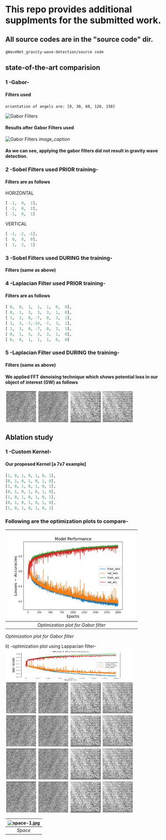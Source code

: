 # This repo provides additional supplments for the submitted work.

## All source codes are in the "source code" dir.

```gWaveNet_gravity-wave-detection/source code```

## state-of-the-art comparision
### 1 -Gabor-
#### Filters used 
```orientation of angels are: [0, 30, 60, 120, 150]```

<img src="/state-of-the-art_methods/gabor-filters/gabor_filters.png" alt="Gabor Filters" width="600" height="150">

#### Results after Gabor Filters used
<img src="/state-of-the-art_methods/gabor-filters/gabor_filters_in_action.png" alt="Gabor Filters" width="500" height="500">
<em>image_caption</em>

#### As we can see, applying the gabor filters did not result in gravity wave detection.

### 2 -Sobel Filters used PRIOR training-
#### Filters are as follows
HORIZONTAL
 ```python
 [ -1,  0,  1],
 [ -2,  0,  2],
 [ -1,  0,  1]
 ```
VERTICAL
```python
[ -1, -2, -1],
[  0,  0,  0],
[  1,  2,  1]
```

### 3 -Sobel Filters used DURING the training-
#### Filters (same as above)


### 4 -Laplacian Filter used PRIOR training-
#### Filters are as follows
 ```python
 [ 0,  0,  1,  1,  1,  0,  0],
 [ 0,  1,  3,  3,  3,  1,  0],
 [ 1,  3,  0, -7,  0,  3,  1],
 [ 1,  3, -7,-24, -7,  3,  1],
 [ 1,  3,  0, -7,  0,  3,  1],
 [ 0,  1,  3,  3,  3,  1,  0],
 [ 0,  0,  1,  1,  1,  0,  0]
 ```

### 5 -Laplacian Filter used DURING the training-
#### Filters (same as above)


#### We applied FFT denoising technique which shows potential loss in our object of interest (GW) as follows

<img src="/fft-based-approach/fft_denoised.png" alt="fft_denoised" width="400" height="100">


## Ablation study
### 1 -Custom Kernel-
#### Our proposed Kernel [a 7x7 example]
```python
[1, 0, 1, 0, 1, 0, 1],
[0, 1, 0, 1, 0, 1, 0],
[1, 0, 1, 0, 1, 0, 1],
[0, 1, 0, 1, 0, 1, 0],
[1, 0, 1, 0, 1, 0, 1],
[0, 1, 0, 1, 0, 1, 0],
[1, 0, 1, 0, 1, 0, 1]
```
### Following are the optimization plots to compare-
| <img src="/state-of-the-art_methods/gabor-filters/comb_.png" alt="gab" width="400" height="275"> |
|:--:| 
| *Optimization plot for Gabor filter* |
<em> Optimization plot for Gabor filter</em>

Ii) -optimization plot using Lappacian filter-
<img src="/state-of-the-art_methods/laplacian-2/comb.png" alt="lap" width="400" height="100">
<img src="/fft-based-approach/fft_denoised.png" alt="fft_denoised" width="400" height="100">
<img src="/fft-based-approach/fft_denoised.png" alt="fft_denoised" width="400" height="100">
<img src="/fft-based-approach/fft_denoised.png" alt="fft_denoised" width="400" height="100">
<img src="/fft-based-approach/fft_denoised.png" alt="fft_denoised" width="400" height="100">

| ![space-1.jpg](http://www.storywarren.com/wp-content/uploads/2016/09/space-1.jpg) | 
|:--:| 
| *Space* |
